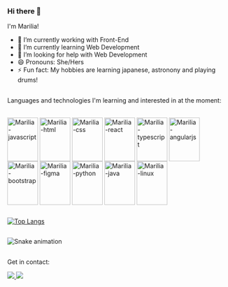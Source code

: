 ### Hi there 👋

I'm Marilia!

- 🔭 I’m currently working with Front-End
- 🌱 I’m currently learning Web Development
- 🤔 I’m looking for help with Web Development
- 😄 Pronouns: She/Hers
- ⚡ Fun fact: My hobbies are learning japanese, astronony and playing drums!

##

Languages and technologies I'm learning and interested in at the moment:

<div style="display: inline_block"><br>
    <img align="center" alt="Marilia-javascript" height="100" width="70" src="https://cdn.jsdelivr.net/gh/devicons/devicon/icons/javascript/javascript-original.svg" />
  <img align="center" alt="Marilia-html" height="100" width="70" src="https://cdn.jsdelivr.net/gh/devicons/devicon/icons/html5/html5-original.svg"/>
  <img align="center" alt="Marilia-css" height="100" width="70" src="https://cdn.jsdelivr.net/gh/devicons/devicon/icons/css3/css3-original.svg"/>
  <img align="center" alt="Marilia-react" height="100" width="70" src="https://cdn.jsdelivr.net/gh/devicons/devicon/icons/react/react-original.svg"/>
  <img align="center" alt="Marilia-typescript" height="100" width="70" src="https://cdn.jsdelivr.net/gh/devicons/devicon/icons/typescript/typescript-original.svg"/>
  <img align="center" alt="Marilia-angularjs" height="100" width="70" src="https://cdn.jsdelivr.net/gh/devicons/devicon/icons/angularjs/angularjs-original.svg"/>
  <img align="center" alt="Marilia-bootstrap" height="100" width="70" src="https://cdn.jsdelivr.net/gh/devicons/devicon/icons/bootstrap/bootstrap-original.svg"/>
  <img align="center" alt="Marilia-figma" height="100" width="70" src="https://cdn.jsdelivr.net/gh/devicons/devicon/icons/figma/figma-original.svg"/>
  <img align="center" alt="Marilia-python" height="100" width="70" src="https://cdn.jsdelivr.net/gh/devicons/devicon/icons/python/python-original.svg"/>
  <img align="center" alt="Marilia-java" height="100" width="70" src="https://cdn.jsdelivr.net/gh/devicons/devicon/icons/java/java-original.svg"/>
  <img align="center" alt="Marilia-linux" height="100" width="70" src="https://cdn.jsdelivr.net/gh/devicons/devicon/icons/linux/linux-original.svg"/>

</div>

##

[![Top Langs](https://github-readme-stats.vercel.app/api/top-langs/?username=marilia-cuenca&layout=compact)](https://github.com/marilia-cuenca/github-readme-stats)

##

![Snake animation](https://github.com/marilia-cuenca/marilia-cuenca/blob/output/github-contribution-grid-snake.svg)

##
 
Get in contact:

<div>
  <a href="https://www.linkedin.com/in/mariliacuenca/" target="blank"><img src="https://img.shields.io/badge/LinkedIn-0077B5?style=for-the-badge&logo=linkedin&logoColor=white"</a>
  <a href="mailto:mpccuenca@gmail.com"><img src="https://img.shields.io/badge/Gmail-D14836?style=for-the-badge&logo=gmail&logoColor=white" target="blank"></a>
  
</div>
    
##
